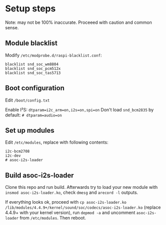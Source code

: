# Setup steps

Note: may not be 100% inaccurate. Proceeed with caution and common sense.

## Module blacklist
Modify `/etc/modprobe.d/raspi-blacklist.conf`:

```
blacklist snd_soc_wm8804
blacklist snd_soc_pcm512x
blacklist snd_soc_tas5713
```

## Boot configuration

Edit `/boot/config.txt`

Enable I²S: `dtparam=i2c_arm=on,i2s=on,spi=on`
Don't load `snd_bcm2835` by default: `# dtparam=audio=on`

## Set up modules

Edit `/etc/modules`, replace with following contents:

```
i2c-bcm2708
i2c-dev
# asoc-i2s-loader
```

## Build asoc-i2s-loader

Clone this repo and run build. Afterwards try to load your new module with
`insmod asoc-i2s-loader.ko`, check `dmesg` and `arecord -l` outputs.

If everything looks ok, proceed with `cp asoc-i2s-loader.ko /lib/modules/4.4.9+/kernel/sound/soc/codecs/asoc-i2s-loader.ko`
(replace 4.4.9+ with your kernel version), run `depmod -a` and uncomment
`asoc-i2s-loader` from `/etc/modules`. Then reboot.
